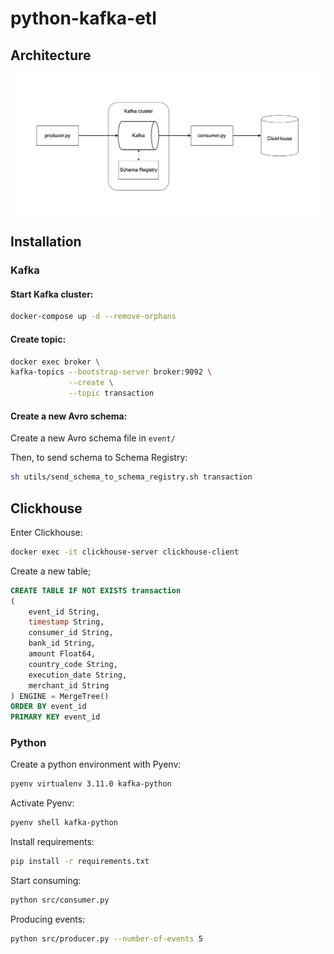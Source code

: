 # python-kafka-etl

## Architecture

![architecture](images/architecture.png)

## Installation

### Kafka 

#### Start Kafka cluster:
```bash
docker-compose up -d --remove-orphans
```


#### Create topic:
```bash
docker exec broker \
kafka-topics --bootstrap-server broker:9092 \
             --create \
             --topic transaction
```

#### Create a new Avro schema:
Create a new Avro schema file in `event/`

Then, to send schema to Schema Registry:
```bash
sh utils/send_schema_to_schema_registry.sh transaction
```

## Clickhouse
Enter Clickhouse:
```bash
docker exec -it clickhouse-server clickhouse-client
```

Create a new table;
```sql
CREATE TABLE IF NOT EXISTS transaction
(
    event_id String,
    timestamp String,
    consumer_id String,
    bank_id String,
    amount Float64,
    country_code String,
    execution_date String,
    merchant_id String
) ENGINE = MergeTree()
ORDER BY event_id
PRIMARY KEY event_id
```

### Python
Create a python environment with Pyenv:
```bash
pyenv virtualenv 3.11.0 kafka-python
```

Activate Pyenv:
```bash
pyenv shell kafka-python
```

Install requirements:
```bash
pip install -r requirements.txt
```

Start consuming:
```bash
python src/consumer.py
```

Producing events:
```bash
python src/producer.py --number-of-events 5
```

